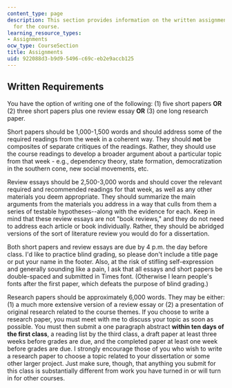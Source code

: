 ```yaml
---
content_type: page
description: This section provides information on the written assignments required
  for the course.
learning_resource_types:
- Assignments
ocw_type: CourseSection
title: Assignments
uid: 922088d3-b9d9-5496-c69c-eb2e9accb125
---
```


Written Requirements
--------------------

You have the option of writing one of the following: (1) five short papers **OR** (2) three short papers plus one review essay **OR** (3) one long research paper.

Short papers should be 1,000-1,500 words and should address some of the required readings from the week in a coherent way. They should **not** be composites of separate critiques of the readings. Rather, they should use the course readings to develop a broader argument about a particular topic from that week - e.g., dependency theory, state formation, democratization in the southern cone, new social movements, etc.

Review essays should be 2,500-3,000 words and should cover the relevant required and recommended readings for that week, as well as any other materials you deem appropriate. They should summarize the main arguments from the materials you address in a way that culls from them a series of testable hypotheses--along with the evidence for each. Keep in mind that these review essays are not "book reviews," and they do not need to address each article or book individually. Rather, they should be abridged versions of the sort of literature review you would do for a dissertation.

Both short papers and review essays are due by 4 p.m. the day before class. I'd like to practice blind grading, so please don't include a title page or put your name in the footer. Also, at the risk of stifling self-expression and generally sounding like a pain, I ask that all essays and short papers be double-spaced and submitted in Times font. (Otherwise I learn people's fonts after the first paper, which defeats the purpose of blind grading.)

Research papers should be approximately 6,000 words. They may be either: (1) a much more extensive version of a review essay or (2) a presentation of original research related to the course themes. If you choose to write a research paper, you must meet with me to discuss your topic as soon as possible. You must then submit a one paragraph abstract **within ten days of the first class**, a reading list by the third class, a draft paper at least three weeks before grades are due, and the completed paper at least one week before grades are due. I strongly encourage those of you who wish to write a research paper to choose a topic related to your dissertation or some other larger project. Just make sure, though, that anything you submit for this class is substantially different from work you have turned in or will turn in for other courses.